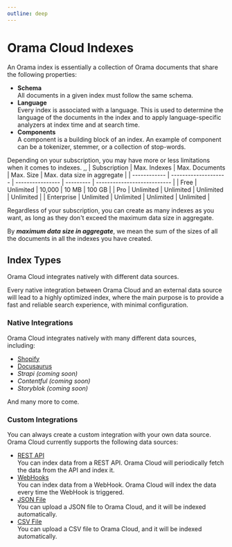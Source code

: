 ```yaml
---
outline: deep
---
```


# Orama Cloud Indexes

An Orama index is essentially a collection of Orama documents that share the following properties:

- **Schema** \
All documents in a given index must follow the same schema.
- **Language** \
Every index is associated with a language. This is used to determine the language of the documents in the index and to apply language-specific analyzers at index time and at search time.
- **Components** \
A component is a building block of an index. An example of component can be a tokenizer, stemmer, or a collection of stop-words.

Depending on your subscription, you may have more or less limitations when it comes to indexes.
,,
| Subscription | Max. Indexes         | Max. Documents   | Max. Size | Max. data size in aggregate |
| ------------ | -------------------- | ---------------- | --------- | --------------------------- |
| Free         | Unlimited            | 10,000           | 10 MB     | 100 GB                      |
| Pro          | Unlimited            | Unlimited        | Unlimited | Unlimited                   |
| Enterprise   | Unlimited            | Unlimited        | Unlimited | Unlimited                   |

Regardless of your subscription, you can create as many indexes as you want, as long as they don't exceed the maximum data size in aggregate.

By _**maximum data size in aggregate**_, we mean the sum of the sizes of all the documents in all the indexes you have created.

## Index Types

Orama Cloud integrates natively with different data sources.

Every native integration between Orama Cloud and an external data source will lead to a highly optimized index,
where the main purpose is to provide a fast and reliable search experience, with minimal configuration.

### Native Integrations

Orama Cloud integrates natively with many different data sources, including:

- [Shopify](/cloud/data-sources/native-integrations/shopify)
- [Docusaurus](/cloud/data-sources/native-integrations/docusaurus)
- _Strapi (coming soon)_
- _Contentful (coming soon)_
- _Storyblok (coming soon)_

And many more to come.

### Custom Integrations

You can always create a custom integration with your own data source. Orama Cloud currently supports the following data sources:

- [REST API](/cloud/data-sources/custom-integrations/rest-api) \
You can index data from a REST API. Orama Cloud will periodically fetch the data from the API and index it.
- [WebHooks](/cloud/data-sources/custom-integrations/webhooks) \
You can index data from a WebHook. Orama Cloud will index the data every time the WebHook is triggered.
- [JSON File](/cloud/data-sources/custom-integrations/json-file) \
You can upload a JSON file to Orama Cloud, and it will be indexed automatically.
- [CSV File](/cloud/data-sources/custom-integrations/csv-file) \
You can upload a CSV file to Orama Cloud, and it will be indexed automatically.